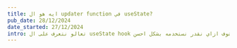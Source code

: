```yaml
---
title: ايه هو ال updater function في useState?
pub_date: 28/12/2024
date_started: 27/12/2024
intro: تعالو نتعرف على ال useState hook و نشوف ازاي نقدر نستخدمه بشكل احسن
---
```


